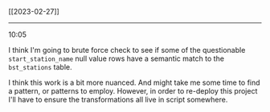 [[2023-02-27]]

---
10:05

I think I'm going to brute force check to see if some of the questionable `start_station_name` null value rows have a semantic match to the `bst_stations` table.

I think this work is a bit more nuanced. And might take me some time to find a pattern, or patterns to employ. However, in order to re-deploy this project I'll have to ensure the transformations all live in script somewhere.


